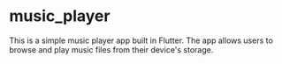 # music_player
This is a simple music player app built in Flutter. The app allows users to browse and play music files from their device's storage.
